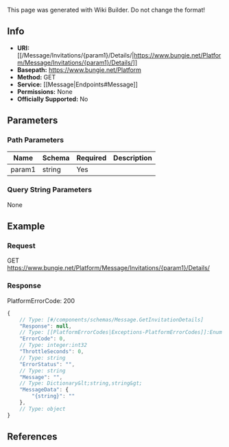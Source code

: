 <span class="wiki-builder">This page was generated with Wiki Builder. Do not change the format!</span>

## Info


* **URI:** [[/Message/Invitations/{param1}/Details/|https://www.bungie.net/Platform/Message/Invitations/{param1}/Details/]]
* **Basepath:** https://www.bungie.net/Platform
* **Method:** GET
* **Service:** [[Message|Endpoints#Message]]
* **Permissions:** None
* **Officially Supported:** No

## Parameters
### Path Parameters
Name | Schema | Required | Description
---- | ------ | -------- | -----------
param1 | string | Yes | 

### Query String Parameters
None

## Example
### Request
GET https://www.bungie.net/Platform/Message/Invitations/{param1}/Details/

### Response
PlatformErrorCode: 200
```javascript
{
    // Type: [#/components/schemas/Message.GetInvitationDetails]
    "Response": null,
    // Type: [[PlatformErrorCodes|Exceptions-PlatformErrorCodes]]:Enum
    "ErrorCode": 0,
    // Type: integer:int32
    "ThrottleSeconds": 0,
    // Type: string
    "ErrorStatus": "",
    // Type: string
    "Message": "",
    // Type: Dictionary&lt;string,string&gt;
    "MessageData": {
        "{string}": ""
    },
    // Type: object
}

```

## References
